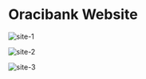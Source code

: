 # Oracibank Website


![site-1](https://user-images.githubusercontent.com/100098755/205062488-9c9aae7b-5c77-48ad-bc54-b5e6a5f203de.png)




![site-2](https://user-images.githubusercontent.com/100098755/205062516-0fbee2e6-84f2-498a-9a0f-8e7f0940dac1.png)




![site-3](https://user-images.githubusercontent.com/100098755/205062540-6e773fff-9d17-4345-b02a-0d5b2d687401.png)




